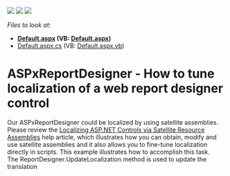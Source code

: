 <!-- default badges list -->
![](https://img.shields.io/endpoint?url=https://codecentral.devexpress.com/api/v1/VersionRange/128597907/14.2.4%2B)
[![](https://img.shields.io/badge/Open_in_DevExpress_Support_Center-FF7200?style=flat-square&logo=DevExpress&logoColor=white)](https://supportcenter.devexpress.com/ticket/details/T200029)
[![](https://img.shields.io/badge/📖_How_to_use_DevExpress_Examples-e9f6fc?style=flat-square)](https://docs.devexpress.com/GeneralInformation/403183)
<!-- default badges end -->
<!-- default file list -->
*Files to look at*:

* **[Default.aspx](./CS/UpdateLocalizationExample/Default.aspx) (VB: [Default.aspx](./VB/UpdateLocalizationExample/Default.aspx))**
* [Default.aspx.cs](./CS/UpdateLocalizationExample/Default.aspx.cs) (VB: [Default.aspx.vb](./VB/UpdateLocalizationExample/Default.aspx.vb))
<!-- default file list end -->
# ASPxReportDesigner - How to tune localization of a web report designer control


<p>Our ASPxReportDesigner could be localized by using satellite assemblies. Please review the <a href="https://documentation.devexpress.com/#AspNet/CustomDocument12050">Localizing ASP.NET Controls via Satellite Resource Assemblies</a> help article, which illustrates how you can obtain, modify and use satellite assemblies and it also allows you to fine-tune localization directly in scripts. This example illustrates how to accomplish this task. The ReportDesigner.UpdateLocalization method is used to update the translation</p>

<br/>



